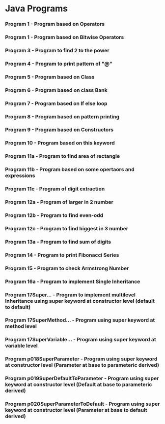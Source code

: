 # Java Programs

### Program 1 - Program based on Operators

### Program 1 - Program based on Bitwise Operators

### Program 3 - Program to find 2 to the power

### Program 4 - Program to print pattern of "@"

### Program 5 - Program based on Class

### Program 6 - Program based on class Bank

### Program 7 - Program based on If else loop

### Program 8 - Program based on pattern printing

### Program 9 - Program based on Constructors

### Program 10 - Program based on this keyword

### Program 11a - Program to find area of rectangle

### Program 11b - Program based on some opertaors and expressions

### Program 11c - Program of digit extraction

### Program 12a - Program of larger in 2 number

### Program 12b - Program to find even-odd

### Program 12c - Program to find biggest in 3 number

### Program 13a - Program to find sum of digits

### Program 14 - Program to print Fibonacci Series

### Program 15 - Program to check Armstrong Number

### Program 16a - Program to implement Single Inheritance

### Program 17Super... - Program to implement multilevel Inheritance using super keyword at constructor level (default to default)

### Program 17SuperMethod... - Program using super keyword at method level

### Program 17SuperVariable... - Program using super keyword at variable level

### Program p018SuperParameter - Program using super keyword at constructor level (Parameter at base to parameteric derived)

### Program p019SuperDefaultToParameter - Program using super keyword at constructor level (Default at base to parameteric derived)

### Program p020SuperParameterToDefault - Program using super keyword at constructor level (Parameter at base to default derived)
